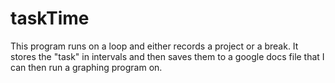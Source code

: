 # taskTime

This program runs on a loop and either records a project or a break. It stores the "task" in intervals and then saves them to a google docs file that I can then run a graphing program on. 

